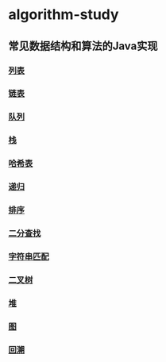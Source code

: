 # algorithm-study
## 常见数据结构和算法的Java实现
### [列表](https://github.com/houxudong01/algorithm-stduy/tree/master/src/main/java/list)
### [链表](https://github.com/houxudong01/algorithm-stduy/tree/master/src/main/java/list)
### [队列](https://github.com/houxudong01/algorithm-stduy/tree/master/src/main/java/queue)
### [栈](https://github.com/houxudong01/algorithm-stduy/tree/master/src/main/java/stack)
### [哈希表](https://github.com/houxudong01/algorithm-stduy/tree/master/src/main/java/hash)
### [递归](https://github.com/houxudong01/algorithm-stduy/tree/master/src/main/java/recursion)
### [排序](https://github.com/houxudong01/algorithm-stduy/tree/master/src/main/java/sort)
### [二分查找](https://github.com/houxudong01/algorithm-stduy/tree/master/src/main/java/search)
### [字符串匹配](https://github.com/houxudong01/algorithm-stduy/tree/master/src/main/java/string)
### [二叉树](https://github.com/houxudong01/algorithm-stduy/tree/master/src/main/java/binarytree)
### [堆](https://github.com/houxudong01/algorithm-stduy/tree/master/src/main/java/heap)
### [图](https://github.com/houxudong01/algorithm-stduy/tree/master/src/main/java/graph)
### [回溯](https://github.com/houxudong01/algorithm-stduy/tree/master/src/main/java/backtracking)

